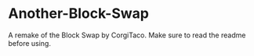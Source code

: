 # Another-Block-Swap
A remake of the Block Swap by CorgiTaco. Make sure to read the readme before using.
